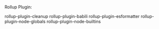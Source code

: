 Rollup Plugin:

rollup-plugin-cleanup
rollup-plugin-babili
rollup-plugin-esformatter
rollup-plugin-node-globals
rollup-plugin-node-builtins


